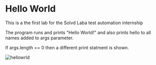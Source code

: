 # Hello World 
 This is a the first lab for the Solvd Laba test automation internship
 
 The program runs and prints "Hello World!" and also prints hello to all names added to args parameter.
 
 If args.length == 0 then a different print statment is shown. 


![hellowrld](https://user-images.githubusercontent.com/32882621/231813696-857ebefc-a532-4414-b194-d8daa3e67726.gif)
